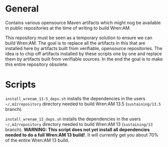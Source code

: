 General
=======

Contains various opensource Maven artifacts which might nog be available in public repositories at the time of writing to build Wren:AM. 

This repository must be seen as a temporary solution to ensure we can build Wren:AM. The goal is to replace all the artifacts in this that are installed here by artifacts built from verifiable, opensource repositories. The idea is to chip off artifacts installed by these scripts one by one and replace them by artifacts built from verifiable sources. In the end the goal is to make this entire repository obsolete.

Scripts
=======

`install_wrenam_13-5_deps.sh` installs the dependencies in the users `~/,m2/repository` directory needed to build Wren:AM 13.5 (`sustaining/13.5` branch).

`install_wrenam_13_deps.sh` installs the dependencies in the users `~/,m2/repository` directory needed to build Wren:AM 13 (`sustaining/13` branch). **WARNING: This script does not yet install all dependencies needed to do a full Wren:AM 13 build!**. It will currently get you about 70% of the entire Wren:AM 13 build.